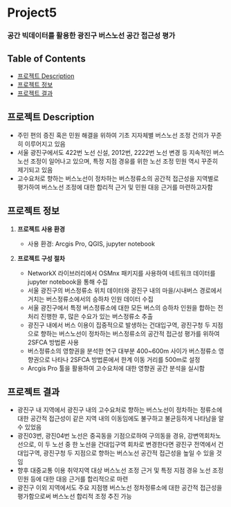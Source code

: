 # Project5
### 공간 빅데이터를 활용한 광진구 버스노선 공간 접근성 평가  


## Table of Contents
- [프로젝트 Description](#프로젝트_Description)
- [프로젝트 정보](#프로젝트_정보)
- [프로젝트 결과](#프로젝트_결과)
  

## 프로젝트 Description
- 주민 편의 증진 혹은 민원 해결을 위하여 기초 지자체별 버스노선 조정 건의가 꾸준히 이루어지고 있음
- 서울 광진구에서도 422번 노선 신설, 2012번, 2222번 노선 변경 등 지속적인 버스노선 조정이 일어나고 있으며, 특정 지점 경유를 위한 노선 조정 민원 역시 꾸준히 제기되고 있음
- 고수요처로 향하는 버스노선이 정차하는 버스정류소의 공간적 접근성을 지역별로 평가하여 버스노선 조정에 대한 합리적 근거 및 민원 대응 근거를 마련하고자함


## 프로젝트 정보
1) **프로젝트 사용 환경**
   - 사용 환경: Arcgis Pro, QGIS, jupyter notebook

2) **프로젝트 구성 절차**
   - NetworkX 라이브러리에서 OSMnx 패키지를 사용하여 네트워크 데이터를 jupyter notebook을 통해 수집
   - 서울 광진구의 버스정류소 위치 데이터와 광진구 내의 마을/시내버스 경로에서 거치는 버스정류소에서의 승하차 인원 데이터 수집
   - 서울 광진구에서 특정 버스정류소에 대한 모든 버스의 승하차 인원을 합하는 전처리 진행한 후, 많은 수요가 있는 버스정류소 추출
   - 광진구 내에서 버스 이용이 집중적으로 발생하는 건대입구역, 광진구청 두 지점으로 향하는 버스노선이 정차하는 버스정류소의 공간적 접근성 평가를 위하여 2SFCA 방법론 사용
   - 버스정류소의 영향권을 분석한 연구 대부분 400~600m 사이가 버스정류소 영향권으로 나타나 2SFCA 방법론에서 한계 이동 거리를 500m로 설정
   - Arcgis Pro 툴을 활용하여 고수요처에 대한 영향권 공간 분석을 실시함


## 프로젝트 결과
- 광진구 내 지역에서 광진구 내의 고수요처로 향하는 버스노선이 정차하는 정류소에 대한 공간적 접근성이 같은 지역 내의 이동임에도 불구하고 불균등하게 나타남을 알 수 있었음
- 광진03번, 광진04번 노선은 중곡동을 기점으로하여 구의동을 경유, 강변역회차노선으로, 이 두 노선 중 한 노선을 건대입구역 회차로 변경한다면 광진구 전역에서 건대입구역, 광진구청 두 지점으로 향하는 버스노선 공간적 접근성을 높일 수 있을 것임
- 향후 대중교통 이용 취약지역 대상 버스노선 조정 근거 및 특정 지점 경유 노선 조정 민원 등에 대한 대응 근거를 합리적으로 마련
- 광진구 이외 지역에서도 주요 지점행 버스노선 정차정류소에 대한 공간적 접근성을 평가함으로써 버스노선 합리적 조정 추진 가능
